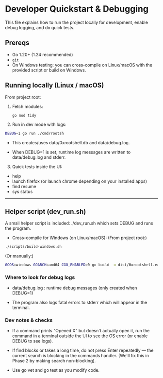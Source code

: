 # Developer Quickstart & Debugging

This file explains how to run the project locally for development, enable debug logging, and do quick tests.

## Prereqs
- Go 1.20+ (1.24 recommended)
- `git`
- On Windows testing: you can cross-compile on Linux/macOS with the provided script or build on Windows.

## Running locally (Linux / macOS)
From project root:

1. Fetch modules:
   ```bash
   go mod tidy
2. Run in dev mode with logs:
```bash
DEBUG=1 go run ./cmd/rootsh
```
- This creates/uses data/0xrootshell.db and data/debug.log.

- When DEBUG=1 is set, runtime log messages are written to data/debug.log and stderr.
3. Quick tests inside the UI:
- help
- launch firefox (or launch chrome depending on your installed apps)
- find resume
- sys status

---
## Helper script (dev_run.sh)
A small helper script is included: ./dev_run.sh which sets DEBUG and runs the program.

- Cross-compile for Windows (on Linux/macOS):
  (From project root:)
```bash
./scripts/build-windows.sh
```
(Or manually:)
```bash
GOOS=windows GOARCH=amd64 CGO_ENABLED=0 go build -o dist/0xrootshell.exe ./cmd/rootsh
```

### Where to look for debug logs

- data/debug.log : runtime debug messages (only created when DEBUG=1)

- The program also logs fatal errors to stderr which will appear in the terminal.

### Dev notes & checks

- If a command prints "Opened X" but doesn't actually open it, run the command in a terminal outside the UI to see the OS error (or enable DEBUG to see logs).

- If find blocks or takes a long time, do not press Enter repeatedly — the current search is blocking in the commands handler. (We'll fix this in Phase 2 by making search non-blocking).

- Use go vet and go test as you modify code.